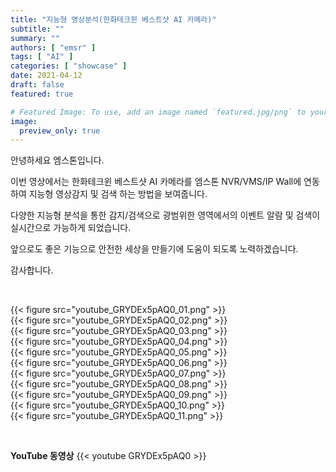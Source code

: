 ```yaml
---
title: "지능형 영상분석(한화테크윈 베스트샷 AI 카메라)"
subtitle: ""
summary: ""
authors: [ "emsr" ]
tags: [ "AI" ]
categories: [ "showcase" ]
date: 2021-04-12
draft: false
featured: true

# Featured Image: To use, add an image named `featured.jpg/png` to your page's folder.
image:
  preview_only: true
---
```


안녕하세요 엠스톤입니다.

이번 영상에서는 한화테크윈 베스트샷 AI 카메라를 엠스톤 NVR/VMS/IP Wall에 연동하여 지능형 영상감지 및 검색 하는 방법을 보여줍니다.

다양한 지능형 분석을 통한 감지/검색으로 광범위한 영역에서의 이벤트 알람 및 검색이 실시간으로 가능하게 되었습니다.

앞으로도 좋은 기능으로 안전한 세상을 만들기에 도움이 되도록 노력하겠습니다.

감사합니다.

&nbsp;

<div class="container"><div class="row no-gutters">
<div class="col-sm-6">{{< figure src="youtube_GRYDEx5pAQ0_01.png" >}}</div>
<div class="col-sm-6">{{< figure src="youtube_GRYDEx5pAQ0_02.png" >}}</div>
<div class="col-sm-6">{{< figure src="youtube_GRYDEx5pAQ0_03.png" >}}</div>
<div class="col-sm-6">{{< figure src="youtube_GRYDEx5pAQ0_04.png" >}}</div>
<div class="col-sm-6">{{< figure src="youtube_GRYDEx5pAQ0_05.png" >}}</div>
<div class="col-sm-6">{{< figure src="youtube_GRYDEx5pAQ0_06.png" >}}</div>
<div class="col-sm-6">{{< figure src="youtube_GRYDEx5pAQ0_07.png" >}}</div>
<div class="col-sm-6">{{< figure src="youtube_GRYDEx5pAQ0_08.png" >}}</div>
<div class="col-sm-6">{{< figure src="youtube_GRYDEx5pAQ0_09.png" >}}</div>
<div class="col-sm-6">{{< figure src="youtube_GRYDEx5pAQ0_10.png" >}}</div>
<div class="col-sm-6">{{< figure src="youtube_GRYDEx5pAQ0_11.png" >}}</div>

</div></div>

&nbsp;

**YouTube 동영상**
{{< youtube GRYDEx5pAQ0 >}}

